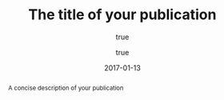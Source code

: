 ---
author:
  - name: Your Name
    affiliation: Your affiliation
    orcid: Your ORCid
  - name: Your co-author's name
    affiliation: Their affiliation
    orcid: Their ORCid
title: The title of your publication
abstract:
  A concise description of your publication
keywords: [lorem, ipsum, dolor, sit, amet]
date: 2017-01-13
license: cc-by
---